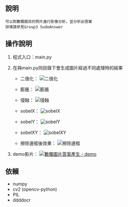 ## 說明
    可以對數獨題目的照片進行影像分析，並分析出答案
    詳情請參見Group3 SudoAnswer


## 操作說明
1. 程式入口：main.py
2. 在與main.py同目錄下會生成圖片經過不同處理時的結果
    * 二值化：
    ![二值化](ReadmeImage/binary_image.jpg)

    * 膨脹：
    ![膨脹](ReadmeImage/dilate_image.jpg)

    * 侵蝕：
    ![侵蝕](ReadmeImage/erode_image.jpg)

    * sobelX：
    ![sobelX](ReadmeImage/sobelX.jpg)

    * sobelY：
    ![sobelY](ReadmeImage/sobelY.jpg)

    * sobelXY：
    ![sobelXY](ReadmeImage/sobelXY.jpg)

    * 擦除邊框後效果：
    ![擦除邊框](ReadmeImage/line_earse.jpg)

3. demo影片：
    [![數獨圖片答案產生 - demo](https://img.youtube.com/vi/GUGQ33RJa5s/maxresdefault.jpg)](https://youtu.be/GUGQ33RJa5s)

## 依賴
* numpy
* cv2 (opencv-python)
* PIL
* ddddocr